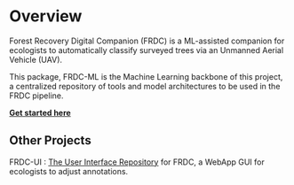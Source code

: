# Overview

Forest Recovery Digital Companion (FRDC) is a ML-assisted companion for
ecologists to automatically classify surveyed trees via an Unmanned Aerial
Vehicle (UAV).

This package, FRDC-ML is the Machine Learning backbone of this project, 
a centralized repository of tools and model architectures to be used in the
FRDC pipeline.

[**Get started here**](Getting-Started.md)

## Other Projects

FRDC-UI
: [The User Interface Repository](https://github.com/Forest-Recovery-Digital-Companion/FRDC-UI/) 
for FRDC, a WebApp GUI for ecologists to adjust annotations.
